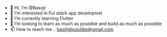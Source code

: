 - 👋 Hi, I’m @Basojr
- 👀 I’m interested in Ful stack app developmet
- 🌱 I’m currently learning Flutter
- 💞️ I’m looking to learn as much as possible and build as much as possible
- 📫 How to reach me .. basiligbozulike@gmail.com

<!---
Basojr/Basojr is a ✨ special ✨ repository because its `README.md` (this file) appears on your GitHub profile.
You can click the Preview link to take a look at your changes.
--->
